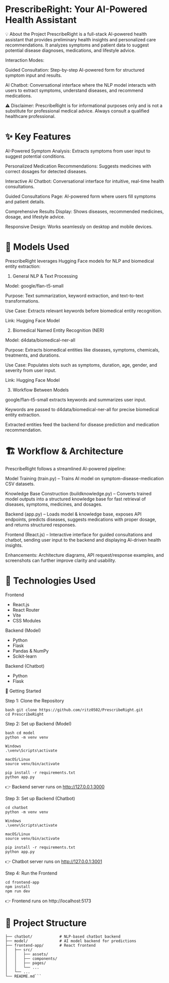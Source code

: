 # PrescribeRight: Your AI-Powered Health Assistant

💡 About the Project
PrescribeRight is a full-stack AI-powered health assistant that provides preliminary health insights and personalized care recommendations. It analyzes symptoms and patient data to suggest potential disease diagnoses, medications, and lifestyle advice.

Interaction Modes:

Guided Consultation: Step-by-step AI-powered form for structured symptom input and results.

AI Chatbot: Conversational interface where the NLP model interacts with users to extract symptoms, understand diseases, and recommend medications.

⚠️ Disclaimer: PrescribeRight is for informational purposes only and is not a substitute for professional medical advice. Always consult a qualified healthcare professional.

# ✨ Key Features

AI-Powered Symptom Analysis: Extracts symptoms from user input to suggest potential conditions.

Personalized Medication Recommendations: Suggests medicines with correct dosages for detected diseases.

Interactive AI Chatbot: Conversational interface for intuitive, real-time health consultations.

Guided Consultations Page: AI-powered form where users fill symptoms and patient details.

Comprehensive Results Display: Shows diseases, recommended medicines, dosage, and lifestyle advice.

Responsive Design: Works seamlessly on desktop and mobile devices.

# 🧠 Models Used

PrescribeRight leverages Hugging Face models for NLP and biomedical entity extraction:

1. General NLP & Text Processing

Model: google/flan-t5-small

Purpose: Text summarization, keyword extraction, and text-to-text transformations.

Use Case: Extracts relevant keywords before biomedical entity recognition.

Link: Hugging Face Model

2. Biomedical Named Entity Recognition (NER)

Model: d4data/biomedical-ner-all

Purpose: Extracts biomedical entities like diseases, symptoms, chemicals, treatments, and durations.

Use Case: Populates slots such as symptoms, duration, age, gender, and severity from user input.

Link: Hugging Face Model

3. Workflow Between Models

google/flan-t5-small extracts keywords and summarizes user input.

Keywords are passed to d4data/biomedical-ner-all for precise biomedical entity extraction.

Extracted entities feed the backend for disease prediction and medication recommendation.

# 🏗️ Workflow & Architecture

PrescribeRight follows a streamlined AI-powered pipeline:

Model Training (train.py) – Trains AI model on symptom-disease-medication CSV datasets.

Knowledge Base Construction (buildknowledge.py) – Converts trained model outputs into a structured knowledge base for fast retrieval of diseases, symptoms, medicines, and dosages.

Backend (app.py) – Loads model & knowledge base, exposes API endpoints, predicts diseases, suggests medications with proper dosage, and returns structured responses.

Frontend (React.js) – Interactive interface for guided consultations and chatbot, sending user input to the backend and displaying AI-driven health insights.

Enhancements: Architecture diagrams, API request/response examples, and screenshots can further improve clarity and usability.

# 🚀 Technologies Used
Frontend

- React.js
- React Router
- Vite
- CSS Modules

Backend (Model)

- Python
- Flask
- Pandas & NumPy
- Scikit-learn

Backend (Chatbot)

- Python
- Flask

🔧 Getting Started

Step 1: Clone the Repository
```
bash git clone https://github.com/ritz0502/PrescribeRight.git
cd PrescribeRight
```
Step 2: Set up Backend (Model)
```
bash cd model
python -m venv venv

Windows
.\venv\Scripts\activate

macOS/Linux
source venv/bin/activate

pip install -r requirements.txt
python app.py
```

👉 Backend server runs on http://127.0.0.1:3000

Step 3: Set up Backend (Chatbot)
```
cd chatbot
python -m venv venv

Windows
.\venv\Scripts\activate

macOS/Linux
source venv/bin/activate

pip install -r requirements.txt
python app.py
```

👉 Chatbot server runs on http://127.0.0.1:3001

Step 4: Run the Frontend
```
cd frontend-app
npm install
npm run dev
```
👉 Frontend runs on http://localhost:5173

# 📁 Project Structure
```.
├── chatbot/            # NLP-based chatbot backend
├── model/              # AI model backend for predictions
├── frontend-app/       # React frontend
│   ├── src/
│   │   ├── assets/
│   │   ├── components/
│   │   ├── pages/
│   │   └── ...
│   └── ...
└── README.md```
